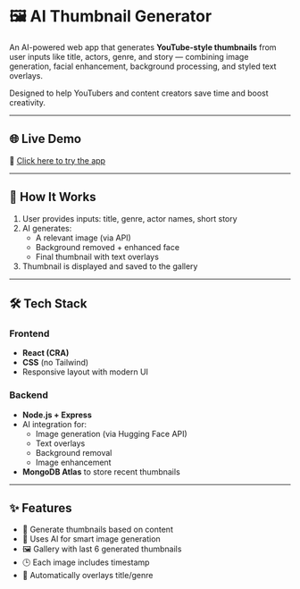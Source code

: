 # 🖼️ AI Thumbnail Generator

An AI-powered web app that generates **YouTube-style thumbnails** 
from user inputs like title, actors, genre, and story — combining image generation, facial enhancement, background processing, and styled text overlays.

Designed to help YouTubers and content creators save time and boost creativity.

---

## 🌐 Live Demo

🚀 [Click here to try the app](https://thumbnail-frontend.onrender.com)

---

## 🧠 How It Works

1. User provides inputs: title, genre, actor names, short story
2. AI generates:
   - A relevant image (via API)
   - Background removed + enhanced face
   - Final thumbnail with text overlays
3. Thumbnail is displayed and saved to the gallery

---

## 🛠 Tech Stack

### Frontend
- **React (CRA)**
- **CSS** (no Tailwind)
- Responsive layout with modern UI

### Backend
- **Node.js + Express**
- AI integration for:
  - Image generation (via Hugging Face API)
  - Text overlays
  - Background removal
  - Image enhancement
- **MongoDB Atlas** to store recent thumbnails

---

## ✨ Features

- 📸 Generate thumbnails based on content
- 🧠 Uses AI for smart image generation
- 🖼️ Gallery with last 6 generated thumbnails
- 🕒 Each image includes timestamp
- 🔄 Automatically overlays title/genre
